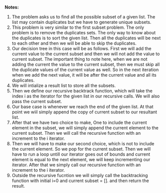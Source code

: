 **Notes:** 

1. The problem asks us to find all the possible subset of a given list. The list may contain duplicates but we have to generate unique subsets.
2. This problem is very similar to the first subset problem. The only problem is to remove the duplicates sets. The only way to know about the duplicates is to sort the given list. Then all the duplicates will be next to each other and then we will be able to skip the duplicates.
3. Our decision tree in this case will be as follows. First we will add the current value to the current subset and then we will not add the value to current subset. The important thing to note here, when we are not adding the current the value to the current subset, then we must skip all the duplicate values of the current value as well. So in the next iteration when we add the next value, it will be after the current value and all its duplicates.
4. We will intialize a result list to store all the subsets.
5. Then we define our recursive backtrack function, which will take the index i as the iterator for the given list in our recursive calls. We will also pass the current subset.
6. Our base case is whenever we reach the end of the given list. At that point we wiil simply append the copy of current subset to our resultant list.
7. After that we have two choice to make, One to include the current element in the subset, we will simply append the current element to the current subset. Then we will call the recursive function with an increment to the i iterator.
8. Then we will have to make our second choice, which is not to include the current element. So we pop for the current subset. Then we will have to run a loop untill our iterator goes out of bounds and current element is equal to the next element, we will keep incrementing our iterator. After that we simply call our recursive function with an increment to the i iterator.
9. Outside the recursive fucntion we will simply call the backtracking function with initial i=0 and current subset = []. and then return the result.
